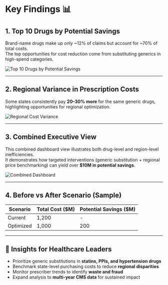 # Key Findings 📊

## 1. Top 10 Drugs by Potential Savings
Brand-name drugs make up only ~12% of claims but account for ~70% of total costs.  
The top opportunities for cost reduction come from substituting generics in high-spend categories.

![Top 10 Drugs by Potential Savings](images/dashboard_bar.png)

---

## 2. Regional Variance in Prescription Costs
Some states consistently pay **20–30% more** for the same generic drugs, highlighting opportunities for regional optimization.

![Regional Cost Variance](images/dashboard_map.png)

---

## 3. Combined Executive View
This combined dashboard view illustrates both drug-level and region-level inefficiencies.  
It demonstrates how targeted interventions (generic substitution + regional price benchmarking) can yield over **$10M in potential savings**.

![Combined Dashboard](images/dashboard_mock.png)

---

## 4. Before vs After Scenario (Sample)
| Scenario   | Total Cost ($M) | Potential Savings ($M) |
|------------|-----------------|-------------------------|
| Current    | 1,200           | -                       |
| Optimized  | 1,000           | 200                     |

---

## 🔮 Insights for Healthcare Leaders
- Prioritize generic substitutions in **statins, PPIs, and hypertension drugs**  
- Benchmark state-level purchasing costs to reduce **regional disparities**  
- Monitor prescriber trends to identify **waste and fraud**  
- Expand analysis to **multi-year CMS data** for sustained impact  

